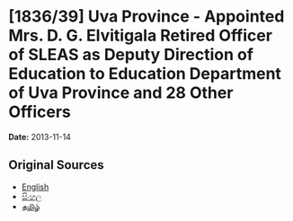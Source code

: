 # [1836/39] Uva Province - Appointed Mrs. D. G. Elvitigala Retired Officer of SLEAS as Deputy Direction of Education to Education Department of Uva Province and 28 Other Officers

**Date:** 2013-11-14

## Original Sources

- [English](https://documents.gov.lk/view/extra-gazettes/2013/11/1836-39_E.pdf)
- [සිංහල](https://documents.gov.lk/view/extra-gazettes/2013/11/1836-39_S.pdf)
- [தமிழ்](https://documents.gov.lk/view/extra-gazettes/2013/11/1836-39_T.pdf)
